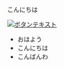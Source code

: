<!DOCTYPE html>
<html lang="ja">
<head>
 <meta charset="UTF-8">
 <link rel="stylesheet" href="#">
</head>

<body>
 <p>こんにちは</p>
</body>
</html>

[![ボタンテキスト](https://via.placeholder.com/150x50?text=Click+Me)](https://example.com)


- おはよう
- こんにちは
- こんばんわ

